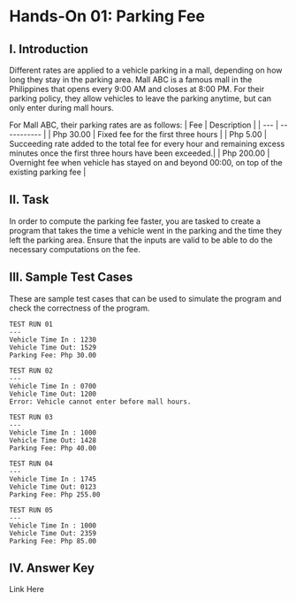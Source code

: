 # **Hands-On 01: Parking Fee**
## I. Introduction
Different rates are applied to a vehicle parking in a mall, depending on how long they stay in the parking area. Mall ABC is a famous mall in the Philippines that opens every 9:00 AM and closes at 8:00 PM. For their parking policy, they allow vehicles to leave the parking anytime, but can only enter during mall hours.

For Mall ABC, their parking rates are as follows:
| Fee | Description |
| --- | ----------- |
| Php 30.00  | Fixed fee for the first three hours |
| Php  5.00  | Succeeding rate added to the total fee for every hour and remaining excess minutes once the first three hours have been exceeded.|
| Php 200.00 | Overnight fee when vehicle has stayed on and beyond 00:00, on top of the existing parking fee |

## II. Task
In order to compute the parking fee faster, you are tasked to create a program that takes the time a vehicle went in the parking and the time they left the parking area. Ensure that the inputs are valid to be able to do the necessary computations on the fee.

## III. Sample Test Cases
These are sample test cases that can be used to simulate the program and check the correctness of the program.

```
TEST RUN 01
---
Vehicle Time In : 1230
Vehicle Time Out: 1529
Parking Fee: Php 30.00
```
```
TEST RUN 02
---
Vehicle Time In : 0700
Vehicle Time Out: 1200
Error: Vehicle cannot enter before mall hours.
```
```
TEST RUN 03
---
Vehicle Time In : 1000
Vehicle Time Out: 1428
Parking Fee: Php 40.00
```
```
TEST RUN 04
---
Vehicle Time In : 1745
Vehicle Time Out: 0123
Parking Fee: Php 255.00
```
```
TEST RUN 05
---
Vehicle Time In : 1000
Vehicle Time Out: 2359
Parking Fee: Php 85.00
```
## IV. Answer Key
Link Here